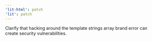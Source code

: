 ```yaml
---
'lit-html': patch
'lit': patch
---
```


Clarify that hacking around the template strings array brand error can create security vulnerabilities.
